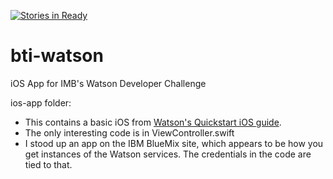 [![Stories in Ready](https://badge.waffle.io/kripple/bti-watson.png?label=ready&title=Ready)](https://waffle.io/kripple/bti-watson)
# bti-watson
iOS App for IMB's Watson Developer Challenge

ios-app folder:
   * This contains a basic iOS from [Watson's Quickstart iOS guide](https://github.com/watson-developer-cloud/ios-sdk/blob/master/Quickstart.md).
   * The only interesting code is in ViewController.swift
   * I stood up an app on the IBM BlueMix site, which appears to be how you get instances of the Watson services. The credentials in the code are tied to that.

